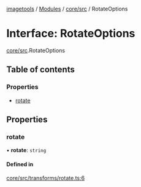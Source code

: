 [imagetools](../README.md) / [Modules](../modules.md) / [core/src](../modules/core_src.md) / RotateOptions

# Interface: RotateOptions

[core/src](../modules/core_src.md).RotateOptions

## Table of contents

### Properties

- [rotate](core_src.RotateOptions.md#rotate)

## Properties

### rotate

• **rotate**: `string`

#### Defined in

[core/src/transforms/rotate.ts:6](https://github.com/JonasKruckenberg/imagetools/blob/0016446/packages/core/src/transforms/rotate.ts#L6)
